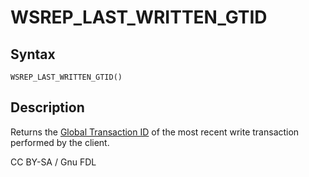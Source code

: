 # WSREP\_LAST\_WRITTEN\_GTID

## Syntax

```
WSREP_LAST_WRITTEN_GTID()
```

## Description

Returns the [Global Transaction ID](../../../../../../ha-and-performance/standard-replication/gtid.md) of the most recent write transaction performed by the client.

CC BY-SA / Gnu FDL

